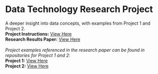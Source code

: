 # Data Technology Research Project
A deeper insight into data concepts, with examples from Project 1 and Project 2. <br>
**Project Instructions:** [View Here](https://github.com/sebastian-huynh/data-technology-information/blob/c064fc7fc2eee8cabf5449eebb4cbc1f325eea29/CIS3050-Project3_Fall_2023.pdf)<br>
**Research Results Paper:** [View Here](https://github.com/sebastian-huynh/data-technology-information/blob/6e1365460cbb305e34212b94871efe7a1089598b/Data%20Technology%20Research%20Paper.pdf)<br><br>
_Project examples referenced in the research paper can be found in repositories for Project 1 and 2_: <br>
**Project 1:** [View Here](https://github.com/sebastian-huynh/erwin-data-models) <br>
**Project 2:** [View Here](https://github.com/sebastian-huynh/mssql-queries)
